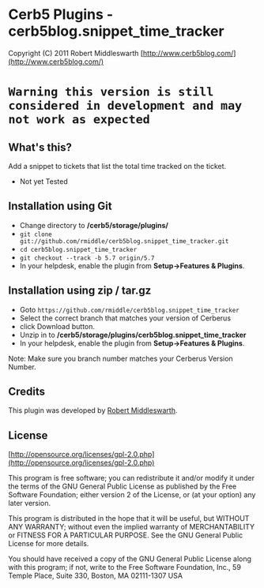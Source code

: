 Cerb5 Plugins - cerb5blog.snippet_time_tracker
===========================================
Copyright (C) 2011 Robert Middleswarth
[http://www.cerb5blog.com/](http://www.cerb5blog.com/)  

`Warning this version is still considered in development and may not work as expected`
===========================================

What's this?
------------
Add a snippet to tickets that list the total time tracked on the ticket. 

* Not yet Tested

Installation using Git
------------
* Change directory to **/cerb5/storage/plugins/**
* `git clone git://github.com/rmiddle/cerb5blog.snippet_time_tracker.git`
* `cd cerb5blog.snippet_time_tracker`
* `git checkout --track -b 5.7 origin/5.7`
* In your helpdesk, enable the plugin from **Setup->Features & Plugins**.

Installation using zip / tar.gz
------------
* Goto `https://github.com/rmiddle/cerb5blog.snippet_time_tracker`
* Select the correct branch that matches your version of Cerberus
* click Download button.
* Unzip in to **/cerb5/storage/plugins/cerb5blog.snippet_time_tracker**
* In your helpdesk, enable the plugin from **Setup->Features & Plugins**.

Note: Make sure you branch number matches your Cerberus Version Number.

Credits
-------
This plugin was developed by [Robert Middleswarth](http://www.cerb5blog.com/).

License
-------

[http://opensource.org/licenses/gpl-2.0.php](http://opensource.org/licenses/gpl-2.0.php)  

This program is free software; you can redistribute it and/or modify it under the terms of the GNU General Public License as published by the Free Software Foundation; either version 2 of the License, or (at your option) any later version.

This program is distributed in the hope that it will be useful, but WITHOUT ANY WARRANTY; without even the implied warranty of MERCHANTABILITY or FITNESS FOR A PARTICULAR PURPOSE. See the GNU General Public License for more details.

You should have received a copy of the GNU General Public License along with this program; if not, write to the Free Software Foundation, Inc., 59 Temple Place, Suite 330, Boston, MA 02111-1307 USA
